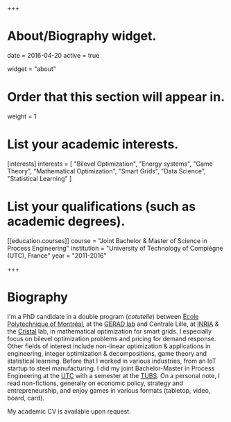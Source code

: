 +++
# About/Biography widget.

date = 2016-04-20
active = true

widget = "about"

# Order that this section will appear in.
weight = 1

# List your academic interests.
[interests]
  interests = [
    "Bilevel Optimization",
    "Energy systems",
    "Game Theory",
    "Mathematical Optimization",
    "Smart Grids",
    "Data Science",
    "Statistical Learning"
  ]

# List your qualifications (such as academic degrees).
[[education.courses]]
  course = "Joint Bachelor & Master of Science in Process Engineering"
  institution = "University of Technology of Compiègne (UTC), France"
  year = "2011-2016"

+++

# Biography

I'm a PhD candidate in a double program (*cotutelle*) between
[École Polytechnique of Montréal](https://www.polymtl.ca),
at the [GERAD lab](https://www.gerad.ca/en/) and
Centrale Lille, at [INRIA](https://team.inria.fr/inocs)
& the [Cristal](https://www.cristal.univ-lille.fr/?lang=en) lab,
in mathematical optimization for smart grids.
I especially focus on bilevel optimization problems and
pricing for demand response. Other fields of interest include
non-linear optimization & applications in engineering,
integer optimization & decompositions, game theory and statistical learning.
Before that I worked in various industries, from an IoT startup to steel
manufacturing. I did my joint Bachelor-Master in Process Engineering at
the [UTC](https://www.utc.fr) with a semester at
the [TUBS](https://www.tu-braunschweig.de/?lang=en).
On a personal note, I read non-fictions, generally on economic policy, strategy
and entrepreneurship, and enjoy games in various formats (tabletop, video, board, card).  

My academic CV is available upon request.
